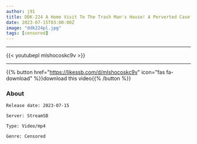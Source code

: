 ```yaml
---
author: j91
title: DDK-224 A Home Visit To The Trash Man's House! A Perverted Case Worker Who Brainwashes Me Ayaka Mochizuki
date: 2023-07-15T03:00:00Z
image: "ddk224pl.jpg"
tags: [censored]
---
```

___

{{< youtubepl mlshocoskc9v >}}
___

{{% button href="https://likessb.com/d/mlshocoskc9v" icon="fas fa-download" %}}download this video{{% /button %}}
### About

`Release date: 2023-07-15`

`Server: StreamSB`

`Type: Video/mp4`

`Genre:	Censored`